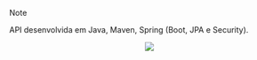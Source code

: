 > [!NOTE]
> API desenvolvida em Java, Maven, Spring (Boot, JPA e Security).


<p align="center">
  <a href="https://skillicons.dev">
    <img src="https://skillicons.dev/icons?i=java,spring,maven"/>
  </a>
</p>
